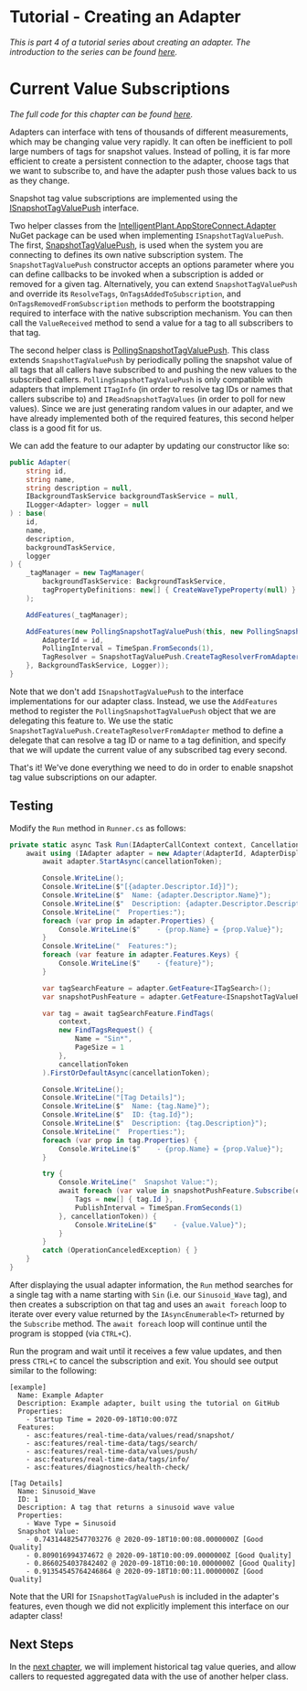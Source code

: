 # Tutorial - Creating an Adapter

_This is part 4 of a tutorial series about creating an adapter. The introduction to the series can be found [here](00-Introduction.md)._


# Current Value Subscriptions

_The full code for this chapter can be found [here](/examples/tutorials/creating-an-adapter/chapter-04)._

Adapters can interface with tens of thousands of different measurements, which may be changing value very rapidly. It can often be inefficient to poll large numbers of tags for snapshot values. Instead of polling, it is far more efficient to create a persistent connection to the adapter, choose tags that we want to subscribe to, and have the adapter push those values back to us as they change. 

Snapshot tag value subscriptions are implemented using the [ISnapshotTagValuePush](/src/DataCore.Adapter.Abstractions/RealTimeData/ISnapshotTagValuePush.cs) interface.

Two helper classes from the [IntelligentPlant.AppStoreConnect.Adapter](https://www.nuget.org/packages/IntelligentPlant.AppStoreConnect.Adapter/) NuGet package can be used when implementing `ISnapshotTagValuePush`. The first, [SnapshotTagValuePush](/src/DataCore.Adapter/RealTimeData/SnapshotTagValuePush.cs), is used when the system you are connecting to defines its own native subscription system. The `SnapshotTagValuePush` constructor accepts an options parameter where you can define callbacks to be invoked when a subscription is added or removed for a given tag. Alternatively, you can extend `SnapshotTagValuePush` and override its `ResolveTags`, `OnTagsAddedToSubscription`, and `OnTagsRemovedFromSubscription` methods to perform the bootstrapping required to interface with the native subscription mechanism. You can then call the `ValueReceived` method to send a value for a tag to all subscribers to that tag. 

The second helper class is [PollingSnapshotTagValuePush](/src/DataCore.Adapter/RealTimeData/PollingSnapshotTagValuePush.cs). This class extends `SnapshotTagValuePush` by periodically polling the snapshot value of all tags that all callers have subscribed to and pushing the new values to the subscribed callers. `PollingSnapshotTagValuePush` is only compatible with adapters that implement `ITagInfo` (in order to resolve tag IDs or names that callers subscribe to) and `IReadSnapshotTagValues` (in order to poll for new values). Since we are just generating random values in our adapter, and we have already implemented both of the required features, this second helper class is a good fit for us.

We can add the feature to our adapter by updating our constructor like so:

```csharp
public Adapter(
    string id,
    string name,
    string description = null,
    IBackgroundTaskService backgroundTaskService = null,
    ILogger<Adapter> logger = null
) : base(
    id, 
    name, 
    description, 
    backgroundTaskService, 
    logger
) {
    _tagManager = new TagManager(
        backgroundTaskService: BackgroundTaskService,
        tagPropertyDefinitions: new[] { CreateWaveTypeProperty(null) }
    );

    AddFeatures(_tagManager);

    AddFeatures(new PollingSnapshotTagValuePush(this, new PollingSnapshotTagValuePushOptions() {
        AdapterId = id,
        PollingInterval = TimeSpan.FromSeconds(1),
        TagResolver = SnapshotTagValuePush.CreateTagResolverFromAdapter(this)
    }, BackgroundTaskService, Logger));
}
```

Note that we don't add `ISnapshotTagValuePush` to the interface implementations for our adapter class. Instead, we use the `AddFeatures` method to register the `PollingSnapshotTagValuePush` object that we are delegating this feature to. We use the static `SnapshotTagValuePush.CreateTagResolverFromAdapter` method to define a delegate that can resolve a tag ID or name to a tag definition, and specify that we will update the current value of any subscribed tag every second.

That's it! We've done everything we need to do in order to enable snapshot tag value subscriptions on our adapter.


## Testing

Modify the `Run` method in `Runner.cs` as follows:

```csharp
private static async Task Run(IAdapterCallContext context, CancellationToken cancellationToken) {
    await using (IAdapter adapter = new Adapter(AdapterId, AdapterDisplayName, AdapterDescription)) {
        await adapter.StartAsync(cancellationToken);

        Console.WriteLine();
        Console.WriteLine($"[{adapter.Descriptor.Id}]");
        Console.WriteLine($"  Name: {adapter.Descriptor.Name}");
        Console.WriteLine($"  Description: {adapter.Descriptor.Description}");
        Console.WriteLine("  Properties:");
        foreach (var prop in adapter.Properties) {
            Console.WriteLine($"    - {prop.Name} = {prop.Value}");
        }
        Console.WriteLine("  Features:");
        foreach (var feature in adapter.Features.Keys) {
            Console.WriteLine($"    - {feature}");
        }

        var tagSearchFeature = adapter.GetFeature<ITagSearch>();
        var snapshotPushFeature = adapter.GetFeature<ISnapshotTagValuePush>();

        var tag = await tagSearchFeature.FindTags(
            context,
            new FindTagsRequest() {
                Name = "Sin*",
                PageSize = 1
            },
            cancellationToken
        ).FirstOrDefaultAsync(cancellationToken);

        Console.WriteLine();
        Console.WriteLine("[Tag Details]");
        Console.WriteLine($"  Name: {tag.Name}");
        Console.WriteLine($"  ID: {tag.Id}");
        Console.WriteLine($"  Description: {tag.Description}");
        Console.WriteLine("  Properties:");
        foreach (var prop in tag.Properties) {
            Console.WriteLine($"    - {prop.Name} = {prop.Value}");
        }

        try {
            Console.WriteLine("  Snapshot Value:");
            await foreach (var value in snapshotPushFeature.Subscribe(context, new CreateSnapshotTagValueSubscriptionRequest() {
                Tags = new[] { tag.Id },
                PublishInterval = TimeSpan.FromSeconds(1)
            }, cancellationToken)) {
                Console.WriteLine($"    - {value.Value}");
            }
        }
        catch (OperationCanceledException) { }
    }
}
```

After displaying the usual adapter information, the `Run` method searches for a single tag with a name starting with `Sin` (i.e. our `Sinusoid_Wave` tag), and then creates a subscription on that tag and uses an `await foreach` loop to iterate over every value returned by the `IAsyncEnumerable<T>` returned by the `Subscribe` method. The `await foreach` loop will continue until the program is stopped (via `CTRL+C`).

Run the program and wait until it receives a few value updates, and then press `CTRL+C` to cancel the subscription and exit. You should see output similar to the following:

```
[example]
  Name: Example Adapter
  Description: Example adapter, built using the tutorial on GitHub
  Properties:
    - Startup Time = 2020-09-18T10:00:07Z
  Features:
    - asc:features/real-time-data/values/read/snapshot/
    - asc:features/real-time-data/tags/search/
    - asc:features/real-time-data/values/push/
    - asc:features/real-time-data/tags/info/
    - asc:features/diagnostics/health-check/

[Tag Details]
  Name: Sinusoid_Wave
  ID: 1
  Description: A tag that returns a sinusoid wave value
  Properties:
    - Wave Type = Sinusoid
  Snapshot Value:
    - 0.74314482547703276 @ 2020-09-18T10:00:08.0000000Z [Good Quality]
    - 0.809016994374672 @ 2020-09-18T10:00:09.0000000Z [Good Quality]
    - 0.8660254037842402 @ 2020-09-18T10:00:10.0000000Z [Good Quality]
    - 0.91354545764246864 @ 2020-09-18T10:00:11.0000000Z [Good Quality]
```

Note that the URI for `ISnapshotTagValuePush` is included in the adapter's features, even though we did not explicitly implement this interface on our adapter class!


## Next Steps

In the [next chapter](05-Historical_Value_Queries.md), we will implement historical tag value queries, and allow callers to requested aggregated data with the use of another helper class.

